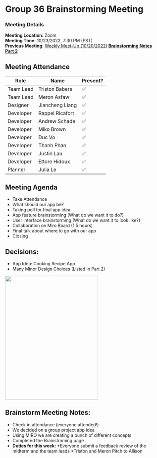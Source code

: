 # Group 36 Brainstorming Meeting
### Meeting Details
**Meeting Location:** Zoom  
**Meeting Time:** 10/23/2022, 7:30 PM (PST)  
**Previous Meeting:** [Weekly Meet-Up (10/20/2022)](https://github.com/cse110-sp21-group36/cse110-sp21-group36/blob/main/admin/meetings/102022-Week4.md)
[**Brainstorming Notes Part 2**](102322-Brainstorm-Part-2.md)

## Meeting Attendance
| Role | Name | Present? |
| --- | --- | --- |
| Team Lead | Triston Babers |✅|
| Team Lead | Meron Asfaw |✅|
| Designer | Jiancheng Liang |✅|
| Developer | Rappel Ricafort |✅|
| Developer | Andrew Schade |✅|
| Developer | Miko Brown |✅|
| Developer | Duc Vo |✅|
| Developer | Thanh Phan |✅|
| Developer | Justin Lau |✅|
| Developer | Ettore Hidoux |✅|
| Planner | Julia Le |✅|

## Meeting Agenda
 - Take Attendance
 - What should our app be?
 - Taking poll for final app idea
 - App feature brainstorming (What do we want it to do?)
 - User interface brainstorming (What do we want it to look like?)
 - Collaboration on Miro Board (1.5 hours)
 - Final talk about where to go with our app
 - Closing

 ## Decisions:
 - App Idea: Cooking Recipe App  
 - Many Minor Design Choices (Listed in Part 2)
 <img src="https://github.com/cse110-sp21-group36/cse110-sp21-group36/blob/main/admin/meetings/Meeting%20Assets/zoom%20poll%20(brainstorming).png" width="300" height="400">
 
 ## Brainstorm Meeting Notes:
- Check in attendance (everyone attended!)
- We decided on a group project app idea
- Using MIRO we are creating a bunch of different concepts 
- Completed the Brainstroming page
- **Duties for this week:**
     *Everyone submit a feedback review of the midterm and the team leads
     *Triston and Meron Pitch to Allison
